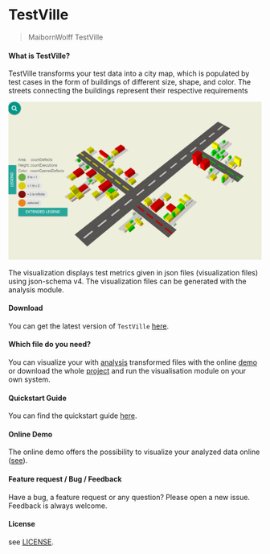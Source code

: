 # TestVille

> MaibornWolff TestVille

#### What is TestVille?
TestVille transforms your test data into a city map, which is populated by test cases in the form of buildings of different size, shape, and color. The streets connecting the buildings represent their respective requirements

![takeALook](./images/testVilleDemo.png)

The visualization displays test metrics given in json files (visualization files) using json-schema v4.
The visualization files can be generated with the analysis module.

#### Download
You can get the latest version of `TestVille` [here](https://github.com/MaibornWolff/TestVille/releases).

#### Which file do you need?
You can visualize your with [analysis](https://github.com/MaibornWolff/TestVille/tree/master/analysis) transformed files with the online [demo](https://maibornwolff.github.io/TestVille/visualization/dist/app/) or download the whole [project](https://github.com/MaibornWolff/TestVille) and run the visualisation module on your own system.

#### Quickstart Guide
You can find the quickstart guide [here](https://maibornwolff.github.io/TestVille/).

#### Online Demo
The online demo offers the possibility to visualize your analyzed data online ([see](https://maibornwolff.github.io/TestVille/visualization/dist/app/)).

#### Feature request / Bug / Feedback
Have a bug, a feature request or any question? Please open a new issue. Feedback is always welcome.

#### License

see [LICENSE](./LICENSE).

